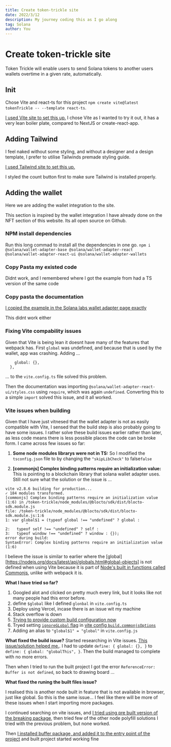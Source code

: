 ```yaml
---
title: Create token-trickle site
date: 2022/3/12
description: My journey coding this as I go along
tag: Solana
author: You
---
```


# Create token-trickle site

Token Trickle will enable users to send Solana tokens to another users wallets overtime in a given rate, automatically.

## Init

Chose Vite and react-ts for this project `npm create vite@latest tokenTrickle -- --template react-ts`.

[I used Vite site to set this up.](https://vitejs.dev/guide/#trying-vite-online)
I chose Vite as I wanted to try it out, it has a very lean boiler plate, compared to NextJS or create-react-app.

## Adding Tailwind

I feel naked without some styling, and without a designer and a design template, I prefer to utilise Tailwinds premade styling guide.

[I used Tailwind site to set this up.](https://tailwindcss.com/docs/guides/vite)

I styled the count button first to make sure Tailwind is installed properly.

## Adding the wallet

Here we are adding the wallet integration to the site.

This section is inspired by the wallet integration I have already done on the NFT section of this website. Its all open source on Github.

### NPM install dependencies

Run this long commad to install all the dependencies in one go.
`npm i @solana/wallet-adapter-base @solana/wallet-adapter-react @solana/wallet-adapter-react-ui @solana/wallet-adapter-wallets`

### Copy Pasta my existed code

Didnt work, and I remembered where I got the example from had a TS version of the same code

### Copy pasta the documentation

[I copied the example in the Solana labs wallet adapter page exactly](https://solana-labs.github.io/wallet-adapter/)

This didnt work either

### Fixing Vite compability issues

Given that Vite is being lean it doesnt have many of the features that webpack has. First `global` was undefined, and because that is used by the wallet, app was crashing. Adding ...

```define: {
    global: {},
  },
```

... to the `vite.config.ts` file solved this problem.

Then the documentation was importing `@solana/wallet-adapter-react-ui/styles.css` using `require`, which was again `undefined`. Converting this to a simple `import` solved this issue, and it all worked.

### Vite issues when building

Given that I have just vitnesed that the wallet adapter is not as easily compatible with Vite, I sensed that the build step is also probably going to have some issues. I rather solve these build issues earlier rather than later, as less code means there is less possible places the code can be broke form. I came across few issues so far:

1. **Some node modules librarys were not in TS:** So I modified the `tsconfig.json` file to by changing the `"skipLibCheck"` to false`false`

2. **[commonjs] Complex binding patterns require an initialization value:** This is pointing to a blockchain library that solana wallet adapter uses. Still not sure what the solution or the issue is ...

```
vite v2.8.6 building for production...
✓ 184 modules transformed.
[commonjs] Complex binding patterns require an initialization value (1:6) in /token-trickle/node_modules/@blocto/sdk/dist/blocto-sdk.module.js
file: /token-trickle/node_modules/@blocto/sdk/dist/blocto-sdk.module.js:1:6
1: var global$1 = (typeof global !== "undefined" ? global :
         ^
2:   typeof self !== "undefined" ? self :
3:   typeof window !== "undefined" ? window : {});
error during build:
SyntaxError: Complex binding patterns require an initialization value (1:6)

```

I believe the issue is similar to earlier where the [global][https://nodejs.org/docs/latest/api/globals.html#global-objects] is not defined when using Vite because it is part of [Node's built in functions called Commonjs](https://nodejs.org/docs/latest/api/modules.html#modules-commonjs-modules), unlike with webpack it is.

**What I have tried so far?**

1. Googled alot and clicked on pretty much every link, but it looks like not many people had this error before.
2. define `$global` like I defined `glonbal` in `vite.config.ts`
3. Deploy using Vercel, incase there is an issue wit my machine
4. Stack overflow is down
5. [Trying to provide custom build configuration now](https://github.com/solana-labs/wallet-adapter/blob/master/FAQ.md#babel--rollup--vite--snowpack--esbuild)
6. Tryed setting [`ignoreGLobal` flag](https://github.com/rollup/plugins/tree/master/packages/commonjs#ignoreglobal) in [vite config `build.commonjsOptions` ](https://vitejs.dev/config/#build-commonjsoptions)
7. Adding an alias to `"global$1" = "global"` in `vite.config.js`

**What fixed the build issue?**
Started researching in Vite issues. [This issue/solution helped me.](https://github.com/vitejs/vite/issues/7257#issuecomment-1066064513). I had to update `define: { global: {}, }` to `define: { global: "globalThis", }`. Then the build managed to complete with no more errors.

Then when I tried to run the built project I got the error `ReferenceError: Buffer is not defined`, so back to drawing board ...

**What fixed the runing the built files issue?**

I realised this is another node built in feature that is not available in browser, just like global. So this is the same issue... I feel like there will be more of these issues when I start importing more packages.

I continued searching on vite issues, and [I tried using pre built version of the breaking package](https://github.com/vitejs/vite/issues/5970), then tried few of the other node polyfill solutions I tried with the previous problem, but none worked.

Then [I installed buffer package, and added it to the entry point of the project](https://github.com/vitejs/vite/discussions/3126#discussioncomment-2349415) and built project started working fine
